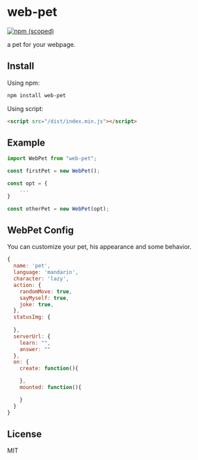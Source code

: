 # web-pet

[![npm (scoped)](https://img.shields.io/npm/v/web-pet.svg)](https://www.npmjs.com/package/web-pet)

a pet for your webpage.

## Install

Using npm:

```bash
npm install web-pet
```

Using script:

```html
<script src="/dist/index.min.js"></script>
```
## Example

```js
import WebPet from "web-pet";

const firstPet = new WebPet();

const opt = {
    ...
}

const otherPet = new WebPet(opt);
```

## WebPet Config

You can customize your pet, his appearance and some behavior.
```js
{
  name: 'pet',
  language: 'mandarin',
  character: 'lazy',
  action: {
    randomMove: true,
    sayMyself: true,
    joke: true,
  },
  statusImg: {
    
  },
  serverUrl: {
    learn: "",
    answer: ""
  },
  on: {
    create: function(){

    },
    mounted: function(){

    }
  }
}
```

## License

MIT
